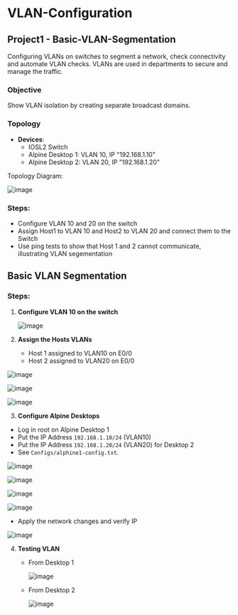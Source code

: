 # VLAN-Configuration
## Project1 - Basic-VLAN-Segmentation 

Configuring VLANs on switches to segment a network, check connectivity and automate VLAN checks.  VLANs are used in departments to secure and manage the traffic. 

### Objective
Show VLAN isolation by creating separate broadcast domains.


### Topology
- **Devices**:
    - IOSL2 Switch
    - Alpine Desktop 1: VLAN 10, IP "192.168.1.10"
    - Alpine Desktop 2: VLAN 20, IP "192.168.1.20"
 
Topology Diagram:

![image](https://github.com/user-attachments/assets/1921d4a4-e5de-4fa1-aa89-d8c18b847646)



### Steps: 
  - Configure VLAN 10 and 20 on the switch
  - Assign Host1 to VLAN 10 and Host2 to VLAN 20 and connect them to the Switch
  - Use ping tests to show that Host 1 and 2 cannot communicate, illustrating VLAN segementation 

## Basic VLAN Segmentation 


### Steps:
1. **Configure VLAN 10 on the switch**

    ![image](https://github.com/user-attachments/assets/f813f959-3541-4e91-b544-ef26be791286)

2. **Assign the Hosts VLANs**
   - Host 1 assigned to VLAN10 on E0/0
   - Host 2 assigned to VLAN20 on E0/0

![image](https://github.com/user-attachments/assets/36eb426d-3e49-42f2-a0e8-d351ab92f6f9)

![image](https://github.com/user-attachments/assets/fc18b931-c6bc-404b-84d4-a7767d8678f3)

![image](https://github.com/user-attachments/assets/ba356b0d-3cb2-4210-b917-952665dd6107)

3. **Configure Alpine Desktops**
  - Log in root on Alpine Desktop 1
  - Put the IP Address `192.168.1.10/24` (VLAN10)
  - Put the IP Address `192.168.1.20/24` (VLAN20) for Desktop 2
  - See `Configs/alphine1-config.txt`.

![image](https://github.com/user-attachments/assets/fc3e69c2-c874-476d-b9e7-40d1a156f7bd)

![image](https://github.com/user-attachments/assets/302eec63-805c-4ac0-a219-07c4b08d1828)


![image](https://github.com/user-attachments/assets/14682d34-f8ba-4147-9ea0-48db29b62228)

![image](https://github.com/user-attachments/assets/1f57f10c-141a-4dc0-b150-258da01a8bb2)

- Apply the network changes and verify IP

![image](https://github.com/user-attachments/assets/4c5407ec-12e6-4161-9d41-48f401c6146e)

4. **Testing VLAN**

    - From Desktop 1

      ![image](https://github.com/user-attachments/assets/9c2c040d-da31-4826-b26f-2e86c0eb8ec9)

    - From Desktop 2

      ![image](https://github.com/user-attachments/assets/14e1661c-0208-4ede-8f85-5dc6ebc65057)









